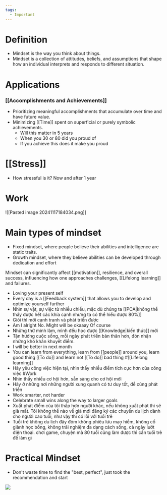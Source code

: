 ```yaml
---
tags:
  - Important
---
```

# Definition

- Mindset is the way you think about things.
- Mindset is a collection of attitudes, beliefs, and assumptions that shape how an individual interprets and responds to different situation.

# Applications

### [[Accomplishments and Achievements]]

- Prioritizing meaningful accomplishments that accumulate over time and have future value.
- Minimizing [[Time]] spent on superficial or purely symbolic achievements.
	- Will this matter in 5 years
	- When you 30 or 80 did you proud of
	- If you achieve this does it make you proud

# [[Stress]]

- How stressful is it? Now and after 1 year

# Work

![[Pasted image 20241117184034.png]]

# Main types of mindset

- Fixed mindset, where people believe their abilities and intelligence are static traits.
- Growth mindset, where they believe abilities can be developed through dedication and effort

Mindset can significantly affect [[motivation]], resilience, and overall success, influencing how one approaches challenges, [[Lifelong learning]] and failures.

- Loving your present self
- Every day is a [[Feedback system]] that allows you to develop and optimize yourself further
- Nhìn sự vật, sự việc từ nhiều chiều, mặc dù chúng ta [[PCA|không thể thấy được hết các khía cạnh nhưng ta có thể hiểu được 80%]]
- Giỏi thì mới cạnh tranh và phát triển được
- Am I alright No. Might will be okaaay Of course
- Những thứ mình làm, mình đều học được [[Knowledge|kiến thức]] mới
- Tận hưởng cuộc sống, mỗi ngày phát triển bản thân hơn, đón nhận những khó khăn khuyết điểm.
- I will be better in next month
- You can learn from everything, learn from [[people]] around you, learn good thing [[To do]] and learn not [[To do]] bad thing #[[Lifelong learning]] 
- Hãy yêu công việc hiện tại, nhìn thấy nhiều điểm tích cực hơn của công việc #Work 
- Nhìn thấy nhiều cơ hội hơn, sẵn sàng cho cơ hội mới
- Hãy ở những nơi những người xung quanh có tư duy tốt, để cùng phát triển
- Work smarter, not harder
- Celebrate small wins along the way to larger goals
- Xuất phát điểm của tôi thấp hơn người khác, nếu không xuất phát thì sẽ già mất. Tôi không thể nào về già mới đăng ký các chuyến du lịch dành cho người cao tuổi, như vậy thì có lỗi với tuổi trẻ
- Tuổi trẻ không du lịch đây đóm không phiêu lưu mạo hiểm, không cố giành học bổng, không trải nghiệm đa dạng cách sống, cả ngày lướt điện thoại. chơi game, chuyện mà 80 tuổi cũng làm được thì cần tuổi trẻ để làm gì 

# Practical Mindset

- Don't waste time to find the "best, perfect", just took the recommendation and start

![](https://p16-va.lemon8cdn.com/tos-maliva-v-ac5634-us/oUEdIAgA2YwzB9ByZiCQfnsX8A16viAoElrFBm~tplv-tej9nj120t-origin.webp)